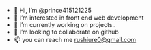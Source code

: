 - 👋 Hi, I’m @prince415121225
- 👀 I’m interested in front end web development
- 🌱 I’m currently  working on projects..
- 💞️ I’m looking to collaborate on github
- 📫 you can  reach me  rushiure0@gmail.com

<!---
rushikesh5244/rushikesh5244 is a ✨ special ✨ repository because its `README.md` (this file) appears on your GitHub profile.
You can click the Preview link to take a look at your changes.
--->
